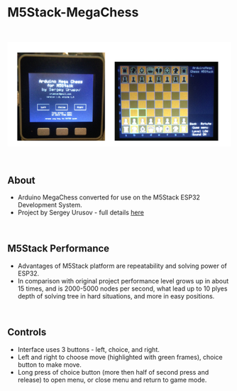# M5Stack-MegaChess
<br />   

![](Images/M5Stack-MegaChess.png) 

<br />  

## About
- Arduino MegaChess converted for use on the M5Stack ESP32 Development System.
- Project by Sergey Urusov - full details [here](https://create.arduino.cc/projecthub/Sergey_Urusov/arduino-mega-chess-for-m5stack-7feafb)

<br />  

## M5Stack Performance
- Advantages of M5Stack platform are repeatability and solving power of ESP32. 
- In comparison with original project performance level grows up in about 15 times, and is 2000-5000 nodes per second, what lead up to 10 plyes depth of solving tree in hard situations, and more in easy positions.

<br />  

## Controls
- Interface uses 3 buttons - left, choice, and right. 
- Left and right to choose move (highlighted with green frames), choice button to make move.
- Long press of choice button (more then half of second press and release) to open menu, or close menu and return to game mode.


<br />

